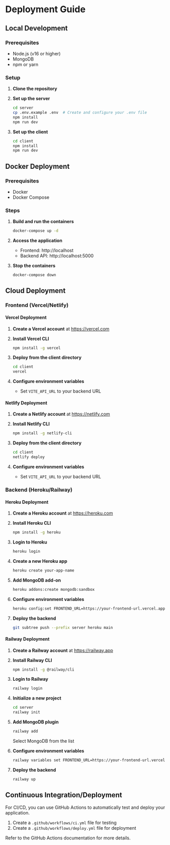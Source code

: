# Deployment Guide

## Local Development

### Prerequisites
- Node.js (v16 or higher)
- MongoDB
- npm or yarn

### Setup

1. **Clone the repository**

2. **Set up the server**
   ```bash
   cd server
   cp .env.example .env  # Create and configure your .env file
   npm install
   npm run dev
   ```

3. **Set up the client**
   ```bash
   cd client
   npm install
   npm run dev
   ```

## Docker Deployment

### Prerequisites
- Docker
- Docker Compose

### Steps

1. **Build and run the containers**
   ```bash
   docker-compose up -d
   ```

2. **Access the application**
   - Frontend: http://localhost
   - Backend API: http://localhost:5000

3. **Stop the containers**
   ```bash
   docker-compose down
   ```

## Cloud Deployment

### Frontend (Vercel/Netlify)

#### Vercel Deployment

1. **Create a Vercel account** at https://vercel.com

2. **Install Vercel CLI**
   ```bash
   npm install -g vercel
   ```

3. **Deploy from the client directory**
   ```bash
   cd client
   vercel
   ```

4. **Configure environment variables**
   - Set `VITE_API_URL` to your backend URL

#### Netlify Deployment

1. **Create a Netlify account** at https://netlify.com

2. **Install Netlify CLI**
   ```bash
   npm install -g netlify-cli
   ```

3. **Deploy from the client directory**
   ```bash
   cd client
   netlify deploy
   ```

4. **Configure environment variables**
   - Set `VITE_API_URL` to your backend URL

### Backend (Heroku/Railway)

#### Heroku Deployment

1. **Create a Heroku account** at https://heroku.com

2. **Install Heroku CLI**
   ```bash
   npm install -g heroku
   ```

3. **Login to Heroku**
   ```bash
   heroku login
   ```

4. **Create a new Heroku app**
   ```bash
   heroku create your-app-name
   ```

5. **Add MongoDB add-on**
   ```bash
   heroku addons:create mongodb:sandbox
   ```

6. **Configure environment variables**
   ```bash
   heroku config:set FRONTEND_URL=https://your-frontend-url.vercel.app
   ```

7. **Deploy the backend**
   ```bash
   git subtree push --prefix server heroku main
   ```

#### Railway Deployment

1. **Create a Railway account** at https://railway.app

2. **Install Railway CLI**
   ```bash
   npm install -g @railway/cli
   ```

3. **Login to Railway**
   ```bash
   railway login
   ```

4. **Initialize a new project**
   ```bash
   cd server
   railway init
   ```

5. **Add MongoDB plugin**
   ```bash
   railway add
   ```
   Select MongoDB from the list

6. **Configure environment variables**
   ```bash
   railway variables set FRONTEND_URL=https://your-frontend-url.vercel.app
   ```

7. **Deploy the backend**
   ```bash
   railway up
   ```

## Continuous Integration/Deployment

For CI/CD, you can use GitHub Actions to automatically test and deploy your application.

1. Create a `.github/workflows/ci.yml` file for testing
2. Create a `.github/workflows/deploy.yml` file for deployment

Refer to the GitHub Actions documentation for more details.